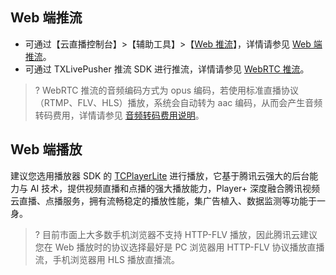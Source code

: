 ## Web 端推流

- 可通过【云直播控制台】>【辅助工具】>【[Web 推流](https://console.cloud.tencent.com/live/tools/webpush)】，详情请参见 [Web 端推流](https://cloud.tencent.com/document/product/267/32732#web)。
- 可通过 TXLivePusher 推流 SDK 进行推流，详情请参见 [WebRTC 推流](https://cloud.tencent.com/document/product/267/56505)。

>? WebRTC 推流的音频编码方式为 opus 编码，若使用标准直播协议（RTMP、FLV、HLS）播放，系统会自动转为 aac 编码，从而会产生音频转码费用，详情请参见 [音频转码费用说明](https://cloud.tencent.com/document/product/267/39889#a_trans)。



## Web 端播放

建议您选用播放器 SDK 的 [TCPlayerLite](https://cloud.tencent.com/document/product/881/20207) 进行播放，它基于腾讯云强大的后台能力与 AI 技术，提供视频直播和点播的强大播放能力，Player+ 深度融合腾讯视频云直播、点播服务，拥有流畅稳定的播放性能，集广告植入、数据监测等功能于一身。

>? 目前市面上大多数手机浏览器不支持 HTTP-FLV 播放，因此腾讯云建议您在 Web 播放时的协议选择最好是 PC 浏览器用 HTTP-FLV 协议播放直播流，手机浏览器用 HLS 播放直播流。





